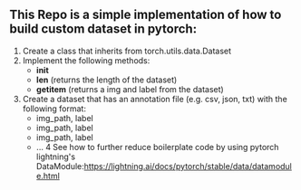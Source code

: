 ## This Repo is a simple implementation of how to build custom dataset in pytorch:
1. Create a class that inherits from torch.utils.data.Dataset
2. Implement the following methods:
    - __init__
    - __len__ (returns the length of the dataset)
    - __getitem__ (returns a img and label from the dataset)
3. Create a dataset that has an annotation file (e.g. csv, json, txt) with the following format:
    - img_path, label
    - img_path, label
    - img_path, label
    - ...
4 See how to further reduce boilerplate code by using pytorch lightning's DataModule:https://lightning.ai/docs/pytorch/stable/data/datamodule.html
